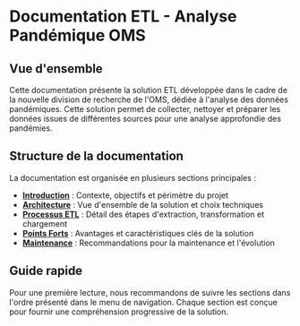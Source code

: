 # Documentation ETL - Analyse Pandémique OMS

## Vue d'ensemble

Cette documentation présente la solution ETL développée dans le cadre de la nouvelle division de recherche de l'OMS, dédiée à l'analyse des données pandémiques. Cette solution permet de collecter, nettoyer et préparer les données issues de différentes sources pour une analyse approfondie des pandémies.

## Structure de la documentation

La documentation est organisée en plusieurs sections principales :

- [**Introduction**](1-introduction/contexte.md) : Contexte, objectifs et périmètre du projet
- [**Architecture**](2-architecture/vue-ensemble.md) : Vue d'ensemble de la solution et choix techniques
- [**Processus ETL**](3-processus-etl/extraction.md) : Détail des étapes d'extraction, transformation et chargement
- [**Points Forts**](4-points-forts.md) : Avantages et caractéristiques clés de la solution
- [**Maintenance**](5-maintenance.md) : Recommandations pour la maintenance et l'évolution

## Guide rapide

Pour une première lecture, nous recommandons de suivre les sections dans l'ordre présenté dans le menu de navigation. Chaque section est conçue pour fournir une compréhension progressive de la solution.